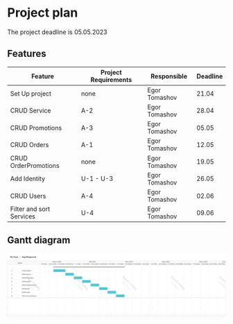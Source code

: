 # Project plan

The project deadline is 05.05.2023

## Features

| Feature                	          | Project Requirements       | Responsible	| Deadline |
|-------------------------------------|----------------------------|--------------- |----------|
| Set Up project                      | none                       | Egor Tomashov  | 21.04    |
| CRUD Service                        | A-2                        | Egor Tomashov  | 28.04    |
| CRUD Promotions                     | A-3                        | Egor Tomashov  | 05.05    |
| CRUD Orders                         | A-1                        | Egor Tomashov  | 12.05    |
| CRUD OrderPromotions      	      | none                       | Egor Tomashov  | 19.05    |    
| Add Identity                        | U-1 - U-3                  | Egor Tomashov  | 26.05    |
| CRUD Users                          | A-4                        | Egor Tomashov  | 02.06    |
| Filter and sort Services   	      | U-4                        | Egor Tomashov  | 09.06    |

## Gantt diagram
![Diagram.png](./src/Diagram.png)
